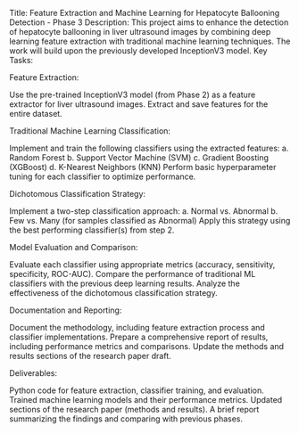 Title: Feature Extraction and Machine Learning for Hepatocyte Ballooning Detection - Phase 3
Description:
This project aims to enhance the detection of hepatocyte ballooning in liver ultrasound images by combining deep learning feature extraction with traditional machine learning techniques. The work will build upon the previously developed InceptionV3 model.
Key Tasks:

Feature Extraction:

Use the pre-trained InceptionV3 model (from Phase 2) as a feature extractor for liver ultrasound images.
Extract and save features for the entire dataset.


Traditional Machine Learning Classification:

Implement and train the following classifiers using the extracted features:
a. Random Forest
b. Support Vector Machine (SVM)
c. Gradient Boosting (XGBoost)
d. K-Nearest Neighbors (KNN)
Perform basic hyperparameter tuning for each classifier to optimize performance.


Dichotomous Classification Strategy:

Implement a two-step classification approach:
a. Normal vs. Abnormal
b. Few vs. Many (for samples classified as Abnormal)
Apply this strategy using the best performing classifier(s) from step 2.


Model Evaluation and Comparison:

Evaluate each classifier using appropriate metrics (accuracy, sensitivity, specificity, ROC-AUC).
Compare the performance of traditional ML classifiers with the previous deep learning results.
Analyze the effectiveness of the dichotomous classification strategy.


Documentation and Reporting:

Document the methodology, including feature extraction process and classifier implementations.
Prepare a comprehensive report of results, including performance metrics and comparisons.
Update the methods and results sections of the research paper draft.



Deliverables:

Python code for feature extraction, classifier training, and evaluation.
Trained machine learning models and their performance metrics.
Updated sections of the research paper (methods and results).
A brief report summarizing the findings and comparing with previous phases.